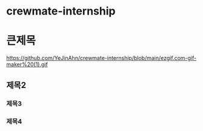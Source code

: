 # crewmate-internship
# 큰제목
https://github.com/YeJinAhn/crewmate-internship/blob/main/ezgif.com-gif-maker%20(1).gif
## 제목2
### 제목3
### 제목4
